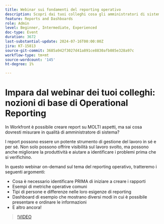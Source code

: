 ```yaml
---
title: Webinar sui fondamenti del reporting operativo
description: Scopri dai tuoi colleghi cosa gli amministratori di sistema devono misurare in Workfront. Scopri le metriche chiave, le esigenze di reporting e dashboard di esempio nel nostro webinar on-demand.
feature: Reports and Dashboards
role: Admin
level: Beginner, Intermediate, Experienced
doc-type: Event
duration: 3672
last-substantial-update: 2024-07-16T00:00:00Z
jira: KT-15813
source-git-commit: 3685a942f3027d41a891ce8830afb085e328a97c
workflow-type: tm+mt
source-wordcount: '145'
ht-degree: 1%

---
```



# Impara dal webinar dei tuoi colleghi: nozioni di base di Operational Reporting

In Workfront è possibile creare report su MOLTI aspetti, ma sai cosa dovresti misurare in qualità di amministratore di sistema?

I report possono essere un potente strumento di gestione del lavoro in sé e per sé. Non solo possono offrire visibilità sul lavoro svolto, ma possono anche migliorare la produttività e aiutare a identificare i problemi prima che si verifichino.

In questo webinar on-demand sul tema del reporting operativo, tratteremo i seguenti argomenti:

* Cosa è necessario identificare PRIMA di iniziare a creare i rapporti
* Esempi di metriche operative comuni
* Tipi di persone e differenze nelle loro esigenze di reporting
* Dashboard di esempio che mostrano diversi modi in cui è possibile presentare e ordinare le informazioni
* E altro ancora!

>[!VIDEO](https://video.tv.adobe.com/v/3431007/?learn=on)
